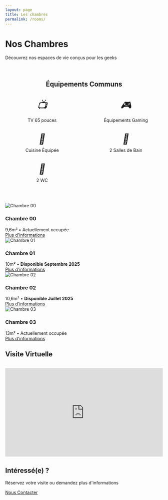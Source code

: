 ```yaml
---
layout: page
title: Les chambres
permalink: /rooms/
---
```


<div class="hero">
  <h1>Nos Chambres</h1>
  <p>Découvrez nos espaces de vie conçus pour les geeks</p>
</div>

<div class="amenities">
  <h2>Équipements Communs</h2>
  <div class="amenities-grid">
    <div class="amenity">
      <i class="geek-icon">📺</i>
      <span>TV 65 pouces</span>
    </div>
    <div class="amenity">
      <i class="geek-icon">🎮</i>
      <span>Équipements Gaming</span>
    </div>
    <div class="amenity">
      <i class="geek-icon">🍳</i>
      <span>Cuisine Équipée</span>
    </div>
    <div class="amenity">
      <i class="geek-icon">🚿</i>
      <span>2 Salles de Bain</span>
    </div>
    <div class="amenity">
      <i class="geek-icon">🚽</i>
      <span>2 WC</span>
    </div>
  </div>
</div>

<div class="room-grid">
  <div class="room-card">
    <img src="{{ site.url }}{{ site.baseurl }}/assets/room00-001.jpg" alt="Chambre 00">
    <div class="room-info">
      <h3>Chambre 00</h3>
      <div class="room-stats">
        <span>9,6m²</span>
        <span>•</span>
        <span>Actuellement occupée</span>
      </div>
      <a href="/room-00" class="cta-button">Plus d'informations</a>
    </div>
  </div>

  <div class="room-card">
    <img src="{{ site.url }}{{ site.baseurl }}/assets/room01-001.jpg" alt="Chambre 01">
    <div class="room-info">
      <h3>Chambre 01</h3>
      <div class="room-stats">
        <span>10m²</span>
        <span>•</span>
        <span class="availability">Disponible Septembre 2025</span>
      </div>
      <a href="/room-01" class="cta-button">Plus d'informations</a>
    </div>
  </div>

  <div class="room-card">
    <img src="{{ site.url }}{{ site.baseurl }}/assets/room02-001.jpg" alt="Chambre 02">
    <div class="room-info">
      <h3>Chambre 02</h3>
      <div class="room-stats">
        <span>10,6m²</span>
        <span>•</span>
        <span class="availability">Disponible Juillet 2025</span>
      </div>
      <a href="/room-02" class="cta-button">Plus d'informations</a>
    </div>
  </div>

  <div class="room-card">
    <img src="{{ site.url }}{{ site.baseurl }}/assets/room03-001.jpg" alt="Chambre 03">
    <div class="room-info">
      <h3>Chambre 03</h3>
      <div class="room-stats">
        <span>13m²</span>
        <span>•</span>
        <span>Actuellement occupée</span>
      </div>
      <a href="/room-03" class="cta-button">Plus d'informations</a>
    </div>
  </div>
</div>

<div class="virtual-tour">
  <h2>Visite Virtuelle</h2>
  <div class="video-container">
    <iframe src="https://www.youtube.com/embed/k5sfGEz-QG0" frameborder="0" allow="accelerometer; autoplay; encrypted-media; gyroscope; picture-in-picture" allowfullscreen></iframe>
  </div>
</div>

<div class="cta-section">
  <h2>Intéressé(e) ?</h2>
  <p>Réservez votre visite ou demandez plus d'informations</p>
  <a href="/contact" class="cta-button">Nous Contacter</a>
</div>

<style>
.amenities {
  margin: 4rem 0;
  text-align: center;
}

.amenities-grid {
  display: grid;
  grid-template-columns: repeat(auto-fit, minmax(150px, 1fr));
  gap: 2rem;
  margin-top: 2rem;
}

.amenity {
  display: flex;
  flex-direction: column;
  align-items: center;
  gap: 0.5rem;
}

.amenity i {
  font-size: 2rem;
}

.availability {
  color: var(--primary-color);
  font-weight: bold;
}

.video-container {
  position: relative;
  padding-bottom: 56.25%;
  height: 0;
  overflow: hidden;
  max-width: 100%;
  margin: 2rem 0;
}

.video-container iframe {
  position: absolute;
  top: 0;
  left: 0;
  width: 100%;
  height: 100%;
}

@media (max-width: 768px) {
  .amenities-grid {
    grid-template-columns: repeat(2, 1fr);
  }
}
</style>
